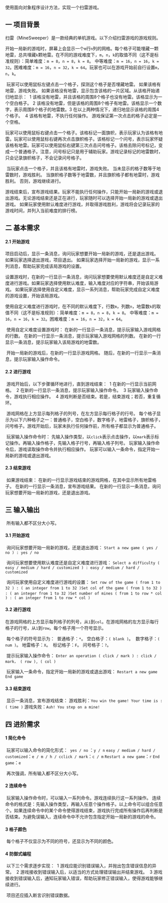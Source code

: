 使用面向对象程序设计方法，实现一个扫雷游戏。

## 一  项目背景

​	扫雷（MineSweeper）是一款经典的单机游戏。以下介绍扫雷游戏的游戏规则。

​	开始一局新的游戏时，屏幕上会显示一个`m`行`n`列的网格。每个格子可能埋藏一颗地雷，总共埋藏`k`颗地雷。
​	在不同的游戏难度下，`m`，`n`，`k`的取值不同（这不是标准规则）：
​	简单难度：`m = 8`，`n = 8`，`k = 8`。
​	中等难度：`m = 16`，`n = 16`，`k = 32`。
​	困难难度：`m = 16`，`n = 32`，`k = 64`。
​	玩家也可以在游戏开始前自行设置`m`，`n`，`k`。

​	玩家可以使用鼠标左键点击一个格子，探测这个格子是否埋藏地雷。
​	如果该格有地雷，游戏失败。
​	如果该格没有地雷，显示包含该格的一片区域。从该格开始递归地显示：
​	1  该格没有地雷，并且该格的周围8个格子也没有地雷。该格显示为一个空白格子。
​	2  该格没有地雷，但是该格的周围8个格子有地雷。该格显示一个数字，表示周围8个格子的地雷数。
​	3  在以上两种情况下，递归地显示该格的周围4个格子。
​	4  该格有地雷，不执行任何操作。
​	游戏保证第一次点击的格子必定是一个空格。

​	玩家可以使用鼠标右键点击一个格子。该格标记一面旗帜，表示玩家认为该格有地雷。
​	玩家可以使用鼠标右键再次点击旗帜格子。该格标记一个问号，表示玩家怀疑该格有地雷。
​	玩家可以使用鼠标右键第三次点击问号格子。该格去除问号标记，变成一个普通格子。
​	注意，问号标记只是用于辅助玩家。游戏记录标记的地雷数时，只会记录旗帜格子，不会记录问号格子。

​	当玩家点击一个格子，并且该格有地雷时，游戏失败。
​	当未显示的格子数等于地雷数时，游戏胜利。
​	当旗帜格子数等于地雷数，并且旗帜格子都有地雷时，游戏胜利。
​	否则，游戏继续进行。

​	游戏结束后，宣布游戏结果。玩家不能执行任何操作，只能开始一局新的游戏或退出游戏。
​	无论游戏结束还是正在进行，玩家随时可以选择开始一局新的游戏或退出游戏。
​	如果玩家使用默认难度进行游戏，并取得游戏胜利，游戏将会记录玩家的游戏时间，并列入当前难度的排行榜。

## 二  基本需求

#### 2.1  开始游戏

​	项目启动后，显示一条消息，询问玩家想要开始一局新的游戏，还是退出游戏。
​	如果玩家选择退出游戏，项目退出。
​	如果玩家选择开始一局新的游戏，显示一系列消息，帮助玩家完成该局游戏的设置。

​	设置游戏时，在新的一行显示一条消息，询问玩家想要使用默认难度还是自定义难度进行游戏。
​	如果玩家选择使用默认难度，输入难度对应的字符串，开始该局游戏。
​	如果玩家选择使用自定义难度，显示一系列消息，帮助玩家完成自定义难度的游戏设置，开始该局游戏。

​	使用自定义难度进行游戏时，在不同的默认难度下，行数`m`，列数`n`，地雷数`k`的取值不同（这不是标准规则）：
​	简单难度：`m = 8`，`n = 8`，`k = 8`。
​	中等难度：`m = 16`，`n = 16`，`k = 32`。
​	困难难度：`m = 16`，`n = 32`，`k = 64`。

​	使用自定义难度设置游戏时：
​	在新的一行显示一条消息，提示玩家输入游戏网格的行数。
​	在新的一行显示一条消息，提示玩家输入游戏网格的列数。
​	在新的一行显示一条消息，提示玩家输入该局游戏的地雷数。

​	开始一局新的游戏后，在新的一行显示游戏网格。
​	随后，在新的一行显示一条消息，提示玩家输入操作命令。

#### 2.2  进行游戏

​	游戏开始后，以下步骤循环地进行，直到游戏结束：
​	1  在新的一行显示当前网格。
​	2  在新的一行显示一条消息，提示玩家输入操作命令。
​	3  玩家输入操作命令，游戏执行相应操作。
​	4  游戏判断是否结束。若是，结束游戏；若否，重复循环。

​	游戏网格在上方显示每列格子的列号，在左方显示每行格子的行号。
​	每个格子显示为以下六种格子之一：普通格子，空白格子，数字格子，地雷格子，旗帜格子，问号格子。
​	游戏开始后，玩家未执行任何操作前，所有格子都显示为普通格子。

​	玩家输入操作命令时：
​	先输入操作类型，以`click`表示点击操作，以`mark`表示标记操作。
​	再输入操作格子，先输入格子行号，再输入格子列号。
​	玩家输入操作命令后，游戏读取操作命令并执行相应操作。
​	玩家可以输入一条命令，指定开始一局新的游戏或退出游戏。

#### 2.3  结束游戏

​	如果游戏结束：
​	在新的一行显示游戏结束的游戏网格，在其中显示所有地雷格子。
​	在新的一行显示一条消息，宣布游戏结果。
​	在新的一行显示一条消息，询问玩家想要开始一局新的游戏，还是退出游戏。

## 三  输入输出

​	所有输入都不区分大小写。

#### 3.1  开始游戏

​	询问玩家想要开始一局新的游戏，还是退出游戏：
​	`Start a new game ( yes / no ) : yes / no`

​	询问玩家想要使用默认难度还是自定义难度进行游戏：
​	`Select a difficulty ( easy / medium / hard / customized ) : easy / medium / hard / customized`

​	询问玩家使用自定义难度进行游戏的设置：
​	`Set row of the game ( from 1 to 32 ) : ( an integer from 1 to 32 )`
​	`Set col of the game ( from 1 to 32 ) : ( an integer from 1 to 32 )`
​	`Set number of mines ( from 1 to row * col ) : ( an integer from 1 to row * col )`

#### 3.2  进行游戏

​	在游戏网格的上方显示每列格子的列号，从`1`到`col`。
​	在游戏网格的左方显示每行格子的行号，从`1`到`row`。
​	每个格子用一个符号显示。

​	每个格子的符号显示为：
​	普通格子：`*`。
​	空白格子：`( blank )`。
​	数字格子：`( num )`。
​	地雷格子：`X`。
​	标记格子：`F`。
​	问号格子：`?`。

​	提示玩家输入操作命令：
​	`Enter an operation ( click / mark ) : click / mark， ( row ), ( col )`

​	玩家输入一条命令，指定开始一局新的游戏或退出游戏：
​	`Restart a new game`
​	`End game`

#### 3.3  结束游戏

​	显示一条消息，宣布游戏结束：
​	游戏胜利：`You win the game! Your time is : ( time )`
​	游戏失败：`Auh! You step on a mine!`

## 四  进阶需求

#### 1  简化命令

​	玩家可以输入命令的简化形式：
​	`yes / no` ：`y / n`
​	`easy / medium / hard / customized`：`e / m / h / c`
​	`click / mark`：`c / m`
​	`Restart a new game`：`r`
​	`End game`：`e`

​	再次强调，所有输入都不区分大小写。

#### 2  连续命令

​	玩家输入操作命令时，可以输入一系列命令。游戏连续执行这一系列操作。
​	连续命令的格式是：先输入操作类型，再输入任意个操作格子。以上命令可以组合任意个。
​	如果连续命令中的某个命令使得游戏结束，游戏执行完成所有操作后再判断是否结束。
​	为避免误输入，连续命令中不允许包含指定开始一局新的游戏的命令。

#### 3  格子颜色

​	每个格子不仅显示为不同的符号，还显示为不同的颜色。

#### 4  防御式编程

​	以下三个需求逐步实现：
​	1  游戏应能识别错误输入，并抛出包含错误信息的异常。
​	2  游戏接收到错误输入后，以适当的方式处理错误输出并结束游戏。
​	3  游戏接收到错误输入后，通知玩家输入错误，帮助玩家修正错误输入，使得游戏能够继续进行。

​	项目还应插入断言识别错误数据。
